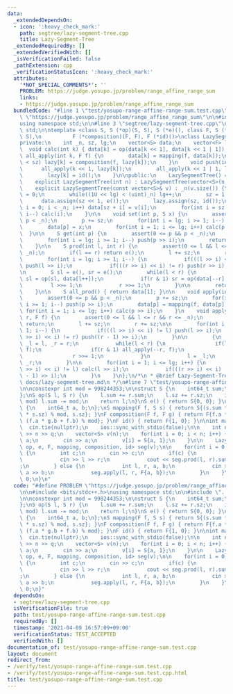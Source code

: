 ```yaml
---
data:
  _extendedDependsOn:
  - icon: ':heavy_check_mark:'
    path: segtree/lazy-segment-tree.cpp
    title: Lazy-Segment-Tree
  _extendedRequiredBy: []
  _extendedVerifiedWith: []
  _isVerificationFailed: false
  _pathExtension: cpp
  _verificationStatusIcon: ':heavy_check_mark:'
  attributes:
    '*NOT_SPECIAL_COMMENTS*': ''
    PROBLEM: https://judge.yosupo.jp/problem/range_affine_range_sum
    links:
    - https://judge.yosupo.jp/problem/range_affine_range_sum
  bundledCode: "#line 1 \"test/yosupo-range-affine-range-sum.test.cpp\"\n#define PROBLEM\
    \ \"https://judge.yosupo.jp/problem/range_affine_range_sum\"\n\n#include <bits/stdc++.h>\n\
    using namespace std;\n\n#line 3 \"segtree/lazy-segment-tree.cpp\"\nusing namespace\
    \ std;\n\ntemplate <class S, S (*op)(S, S), S (*e)(), class F, S (*mapping)(F,\
    \ S),\n          F (*composition)(F, F), F (*id)()>\nclass LazySegmentTree {\n\
    private:\n    int _n, sz, lg;\n    vector<S> data;\n    vector<F> lazy;\n\n  \
    \  void calc(int k) { data[k] = op(data[k << 1], data[k << 1 | 1]); }\n    void\
    \ all_apply(int k, F f) {\n        data[k] = mapping(f, data[k]);\n        if(k\
    \ < sz) lazy[k] = composition(f, lazy[k]);\n    }\n    void push(int k) {\n  \
    \      all_apply(k << 1, lazy[k]);\n        all_apply(k << 1 | 1, lazy[k]);\n\
    \        lazy[k] = id();\n    }\n\npublic:\n    LazySegmentTree() = default;\n\
    \    explicit LazySegmentTree(int n) : LazySegmentTree(vector<S>(n, e())) {}\n\
    \    explicit LazySegmentTree(const vector<S>& v) : _n(v.size()) {\n        lg\
    \ = 0;\n        while((1U << lg) < (uint)_n) lg++;\n        sz = 1 << lg;\n  \
    \      data.assign(sz << 1, e());\n        lazy.assign(sz, id());\n        for(int\
    \ i = 0; i < _n; i++) data[sz + i] = v[i];\n        for(int i = sz - 1; i >= 1;\
    \ i--) calc(i);\n    }\n\n    void set(int p, S x) {\n        assert(0 <= p &&\
    \ p < _n);\n        p += sz;\n        for(int i = lg; i >= 1; i--) push(p >> i);\n\
    \        data[p] = x;\n        for(int i = 1; i <= lg; i++) calc(p >> i);\n  \
    \  }\n\n    S get(int p) {\n        assert(0 <= p && p < _n);\n        p += sz;\n\
    \        for(int i = lg; i >= 1; i--) push(p >> i);\n        return data[p];\n\
    \    }\n\n    S prod(int l, int r) {\n        assert(0 <= l && l <= r && r <=\
    \ _n);\n        if(l == r) return e();\n        l += sz;\n        r += sz;\n\n\
    \        for(int i = lg; i >= 1; i--) {\n            if(((l >> i) << i) != l)\
    \ push(l >> i);\n            if(((r >> i) << i) != r) push(r >> i);\n        }\n\
    \n        S sl = e(), sr = e();\n        while(l < r) {\n            if(l & 1)\
    \ sl = op(sl, data[l++]);\n            if(r & 1) sr = op(data[--r], sr);\n   \
    \         l >>= 1;\n            r >>= 1;\n        }\n\n        return op(sl, sr);\n\
    \    }\n\n    S all_prod() { return data[1]; }\n\n    void apply(int p, F f) {\n\
    \        assert(0 <= p && p < _n);\n        p += sz;\n        for(int i = lg;\
    \ i >= 1; i--) push(p >> i);\n        data[p] = mapping(f, data[p]);\n       \
    \ for(int i = 1; i <= lg; i++) calc(p >> i);\n    }\n    void apply(int l, int\
    \ r, F f) {\n        assert(0 <= l && l <= r && r <= _n);\n        if(l == r)\
    \ return;\n        l += sz;\n        r += sz;\n\n        for(int i = lg; i >=\
    \ 1; i--) {\n            if(((l >> i) << i) != l) push(l >> i);\n            if(((r\
    \ >> i) << i) != r) push((r - 1) >> i);\n        }\n\n        {\n            int\
    \ _l = l, _r = r;\n            while(l < r) {\n                if(l & 1) all_apply(l++,\
    \ f);\n                if(r & 1) all_apply(--r, f);\n                l >>= 1;\n\
    \                r >>= 1;\n            }\n            l = _l;\n            r =\
    \ _r;\n        }\n\n        for(int i = 1; i <= lg; i++) {\n            if(((l\
    \ >> i) << i) != l) calc(l >> i);\n            if(((r >> i) << i) != r) calc((r\
    \ - 1) >> i);\n        }\n    }\n};\n/*\n * @brief Lazy-Segment-Tree\n * @docs\
    \ docs/lazy-segment-tree.md\n */\n#line 7 \"test/yosupo-range-affine-range-sum.test.cpp\"\
    \n\nconstexpr int mod = 998244353;\n\nstruct S {\n    int64_t sum;\n    int sz;\n\
    };\nS op(S l, S r) {\n    l.sum += r.sum;\n    l.sz += r.sz;\n    if(l.sum >=\
    \ mod) l.sum -= mod;\n    return l;\n}\nS e() { return S{0, 0}; }\n\nstruct F\
    \ {\n    int64_t a, b;\n};\nS mapping(F f, S s) { return S{(s.sum * f.a + f.b\
    \ * s.sz) % mod, s.sz}; }\nF composition(F f, F g) { return F{f.a * g.a % mod,\
    \ (f.a * g.b + f.b) % mod}; }\nF id() { return F{1, 0}; }\n\nint main() {\n  \
    \  cin.tie(nullptr);\n    ios::sync_with_stdio(false);\n\n    int n, q;\n    cin\
    \ >> n >> q;\n    vector<S> v(n);\n    for(int i = 0; i < n; i++) {\n        int\
    \ a;\n        cin >> a;\n        v[i] = S{a, 1};\n    }\n\n    LazySegmentTree<S,\
    \ op, e, F, mapping, composition, id> seg(v);\n\n    for(int i = 0; i < q; i++)\
    \ {\n        int c;\n        cin >> c;\n        if(c) {\n            int l, r;\n\
    \            cin >> l >> r;\n            cout << seg.prod(l, r).sum << \"\\n\"\
    ;\n        } else {\n            int l, r, a, b;\n            cin >> l >> r >>\
    \ a >> b;\n            seg.apply(l, r, F{a, b});\n        }\n    }\n\n    return\
    \ 0;\n}\n"
  code: "#define PROBLEM \"https://judge.yosupo.jp/problem/range_affine_range_sum\"\
    \n\n#include <bits/stdc++.h>\nusing namespace std;\n\n#include \"../segtree/lazy-segment-tree.cpp\"\
    \n\nconstexpr int mod = 998244353;\n\nstruct S {\n    int64_t sum;\n    int sz;\n\
    };\nS op(S l, S r) {\n    l.sum += r.sum;\n    l.sz += r.sz;\n    if(l.sum >=\
    \ mod) l.sum -= mod;\n    return l;\n}\nS e() { return S{0, 0}; }\n\nstruct F\
    \ {\n    int64_t a, b;\n};\nS mapping(F f, S s) { return S{(s.sum * f.a + f.b\
    \ * s.sz) % mod, s.sz}; }\nF composition(F f, F g) { return F{f.a * g.a % mod,\
    \ (f.a * g.b + f.b) % mod}; }\nF id() { return F{1, 0}; }\n\nint main() {\n  \
    \  cin.tie(nullptr);\n    ios::sync_with_stdio(false);\n\n    int n, q;\n    cin\
    \ >> n >> q;\n    vector<S> v(n);\n    for(int i = 0; i < n; i++) {\n        int\
    \ a;\n        cin >> a;\n        v[i] = S{a, 1};\n    }\n\n    LazySegmentTree<S,\
    \ op, e, F, mapping, composition, id> seg(v);\n\n    for(int i = 0; i < q; i++)\
    \ {\n        int c;\n        cin >> c;\n        if(c) {\n            int l, r;\n\
    \            cin >> l >> r;\n            cout << seg.prod(l, r).sum << \"\\n\"\
    ;\n        } else {\n            int l, r, a, b;\n            cin >> l >> r >>\
    \ a >> b;\n            seg.apply(l, r, F{a, b});\n        }\n    }\n\n    return\
    \ 0;\n}"
  dependsOn:
  - segtree/lazy-segment-tree.cpp
  isVerificationFile: true
  path: test/yosupo-range-affine-range-sum.test.cpp
  requiredBy: []
  timestamp: '2021-04-09 16:57:09+09:00'
  verificationStatus: TEST_ACCEPTED
  verifiedWith: []
documentation_of: test/yosupo-range-affine-range-sum.test.cpp
layout: document
redirect_from:
- /verify/test/yosupo-range-affine-range-sum.test.cpp
- /verify/test/yosupo-range-affine-range-sum.test.cpp.html
title: test/yosupo-range-affine-range-sum.test.cpp
---
```

